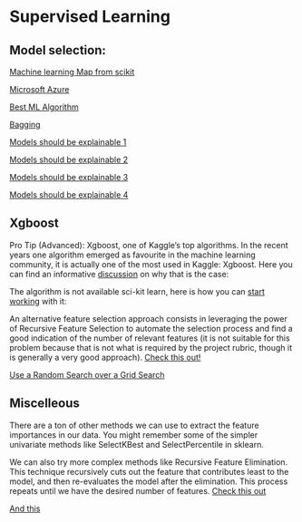 # Supervised Learning


## Model selection:
[Machine learning Map from scikit](http://scikit-learn.org/stable/tutorial/machine_learning_map/)

[Microsoft Azure](https://azure.microsoft.com/en-us/documentation/articles/machine-learning-algorithm-choice/)

[Best ML Algorithm](http://sebastianraschka.com/faq/docs/best-ml-algo.html)

[Bagging](https://www.quora.com/What-is-bagging-in-machine-learning)

[Models should be explainable 1](https://rayli.net/blog/data/top-10-data-mining-algorithms-in-plain-english/)

[Models should be explainable 2](http://blog.echen.me/2011/03/14/laymans-introduction-to-random-forests/)

[Models should be explainable 3](https://prateekvjoshi.com/2014/05/05/what-is-adaboost/)

[Models should be explainable 4](http://xgboost.readthedocs.io/en/latest/model.html)

## Xgboost

Pro Tip (Advanced): Xgboost, one of Kaggle’s top algorithms.
In the recent years one algorithm emerged as favourite in the machine learning community, it is actually one of the most used in Kaggle: Xgboost.
Here you can find an informative [discussion](https://www.quora.com/Why-is-xgboost-given-so-much-less-attention-than-deep-learning-despite-its-ubiquity-in-winning-Kaggle-solutions) on why that is the case: 


The algorithm is not available sci-kit learn, here is how you can [start working](http://machinelearningmastery.com/develop-first-xgboost-model-python-scikit-learn/) with it:


An alternative feature selection approach consists in leveraging the power of Recursive Feature Selection to automate the selection process and find a good indication of the number of relevant features (it is not suitable for this problem because that is not what is required by the project rubric, though it is generally a very good approach). [Check this out!](http://scikit-learn.org/stable/modules/generated/sklearn.feature_selection.RFE.html)


[Use a Random Search over a Grid Search](https://medium.com/rants-on-machine-learning/smarter-parameter-sweeps-or-why-grid-search-is-plain-stupid-c17d97a0e881
)

## Miscelleous

There are a ton of other methods we can use to extract the feature importances in our data. You might remember some of the simpler univariate methods like SelectKBest and SelectPercentile in sklearn.

We can also try more complex methods like Recursive Feature Elimination. This technique recursively cuts out the feature that contributes least to the model, and then re-evaluates the model after the elimination. This process repeats until we have the desired number of features.
[Check this out](http://blog.datadive.net/selecting-good-features-part-iv-stability-selection-rfe-and-everything-side-by-side/)

[And this](https://topepo.github.io/caret/recursive-feature-elimination.html)
